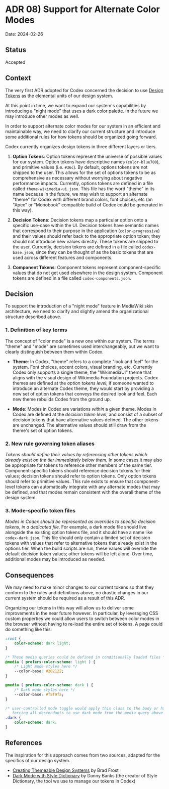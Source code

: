 # ADR 08) Support for Alternate Color Modes

Date: 2024-02-26

## Status

Accepted

## Context

The very first ADR adopted for Codex concerned the decision to use
[Design Tokens](./01-adr-design-tokens.md) as the elemental units of our
design system.

At this point in time, we want to expand our system's capabilities by
introducing a "night mode" that uses a dark color palette. In the future we may
introduce other modes as well.

In order to support alternate color modes for our system in an efficient and
maintainable way, we need to clarify our current structure and introduce some
additional rules for how tokens should be organized going forward.

Codex currently organizes design tokens in three different layers or tiers.

1. **Option Tokens**: Option tokens represent the universe of possible values for
  our system. Option tokens have descriptive names (`color-blue700`), and
  primitive values (i.e. `#36c`). By default, options tokens are not shipped to
  the user. This allows for the set of options tokens to be as comprehensive as
  necessary without worrying about negative performance impacts. Currently,
  options tokens are defined in a file called `theme-wikimedia-ui.json`.
  This file has the word "theme" in its name because in the future, we may wish
  to support an alternate "theme" for Codex with different brand colors, font
  choices, etc (an "Apex" or "Monobook" compatible build of Codex could be generated
  in this way).

2. **Decision Tokens**: Decision tokens map a particular option onto a specific
  use-case within the UI. Decision tokens have semantic names that correspond to
  their purpose in the application (`color-progressive`) and their values should
  refer back to the appropriate option token; they should not introduce new values
  directly. These tokens are shipped to the user. Currently, decision tokens
  are defined in a file called `codex-base.json`, since they can be thought of
  as the basic tokens that are used across different features and components.

3. **Component Tokens**: Component tokens represent component-specific values that
  do not get used elsewhere in the design system. Component tokens are defined
  in a file called `codex-components.json`.

## Decision

To support the introduction of a "night mode" feature in MediaWiki skin
architecture, we need to clarify and slightly amend the organizational structure
described above.

### 1. Definition of key terms

The concept of "color mode" is a new one within our system. The terms "theme"
and "mode" are sometimes used interchangeably, but we want to clearly distinguish
between them within Codex.

- **Theme**: In Codex, "theme" refers to a complete "look and feel" for the system.
  Font choices, accent colors, visual branding, etc. Currently Codex only supports
  a single theme, the "WikimediaUI" theme that aligns with the visual design of
  Wikimedia Foundation projects. Codex themes are defined at the *option tokens
  level*; if someone wanted to introduce an alternate Codex theme, they would start
  by providing a new set of option tokens that conveys the desired look and feel.
  Each new theme rebuilds Codex from the ground up.

- **Mode**: Modes in Codex are variations *within* a given theme. Modes in Codex
  are defined at the *decision token level*, and consist of a subset of decision
  tokens that have alternative values defined. The other tokens are unchanged.
  The alternative values should still draw from the theme's set of option tokens.

### 2. New rule governing token aliases

*Tokens should define their values by referencing other tokens which already exist
on the tier immediately below them.* In some cases it may also be appropriate for
tokens to reference other members of the same tier. Component-specific tokens
should reference decision tokens for their values; decision tokens should refer
to option tokens. Only option tokens should refer to primitive values. This rule
exists to ensure that component-level tokens can automatically integrate with
any alternate modes that may be defined, and that modes remain consistent with
the overall theme of the design system.

### 3. Mode-specific token files

*Modes in Codex should be represented as overrides to specific decision tokens, in
a dedicated file.* For example, a dark mode file should live alongside the existing
option tokens file, and it should have a name like `codex-dark.json`. This file
should only contain a limited set of decision tokens with values that refer to
alternative tokens that already exist in the options tier. When the build scripts
are run, these values will override the default decision token values; other tokens
will be left alone. Over time, additional modes may be introduced as needed.

## Consequences

We may need to make minor changes to our current tokens so that they conform to
the rules and definitions above, no drastic changes in our current system should
be required as a result of this ADR.

Organizing our tokens in this way will allow us to deliver some improvements in
the near future however. In particular, by leveraging CSS custom properties we
could allow users to switch between color modes in the browser without having to
re-load the entire set of tokens. A page could do something like this:

```css
:root {
    color-scheme: dark light;
}

/* These media queries could be defined in conditionally loaded files */
@media ( prefers-color-scheme: light ) {
    /* Light mode styles here */
    --color-base: #202122;
}

@media ( prefers-color-scheme: dark ) {
    /* Dark mode styles here */
    --color-base: #f8f9fa;
}

/* user-controlled mode toggle would apply this class to the body or html element,
   forcing all descendants to use dark mode from the media query above */
.dark {
    color-scheme: dark;
}
```

## References

The inspiration for this approach comes from two sources, adapted for the
specifics of our design system.

- [Creating Themeable Design Systems](https://bradfrost.com/blog/post/creating-themeable-design-systems/)
  by Brad Frost
- [Dark Mode with Style Dictionary](https://dbanks.design/blog/dark-mode-with-style-dictionary/)
  by Danny Banks (the creator of Style Dictionary, the tool we use to manage our tokens in Codex)
